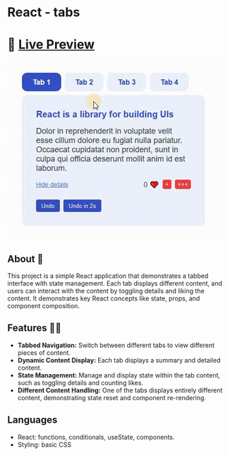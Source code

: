 # React - tabs 

# 🔗 [Live Preview](https://main--chimerical-tanuki-ee0a44.netlify.app/)

![Design preview](./public/preview.gif)

## About 👋

This project is a simple React application that demonstrates a tabbed interface with state management. Each tab displays different content, and users can interact with the content by toggling details and liking the content. It demonstrates key React concepts like state, props, and component composition.

## Features 👨‍💻

- **Tabbed Navigation:** Switch between different tabs to view different pieces of content.
- **Dynamic Content Display:** Each tab displays a summary and detailed content.
- **State Management:** Manage and display state within the tab content, such as toggling details and counting likes.
- **Different Content Handling:** One of the tabs displays entirely different content, demonstrating state reset and component re-rendering.

## Languages

- React: functions, conditionals, useState, components.
- Styling: basic CSS